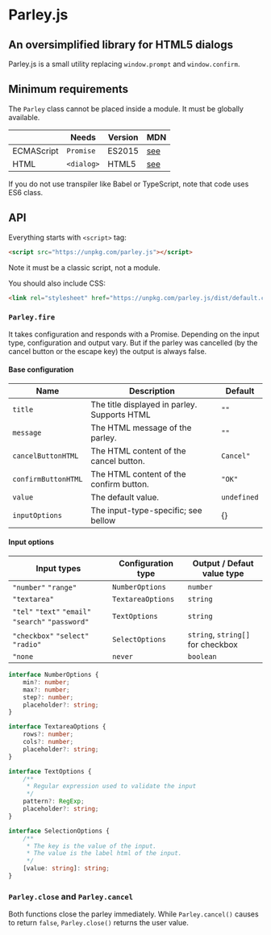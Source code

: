 # Parley.js

## An oversimplified library for HTML5 dialogs

Parley.js is a small utility replacing `window.prompt` and `window.confirm`.

## Minimum requirements

The `Parley` class cannot be placed inside a module. It must be globally available.

|            | Needs      | Version | MDN                           |
| ---------- | ---------- | ------- | ----------------------------- |
| ECMAScript | `Promise`  | ES2015  | [see](https://mdn.io/Promise) |
| HTML       | `<dialog>` | HTML5   | [see](https://mdn.io/dialog)  |

If you do not use transpiler like Babel or TypeScript, note that code uses ES6 class.

## API

Everything starts with `<script>` tag:

```html
<script src="https://unpkg.com/parley.js"></script>
```

Note it must be a classic script, not a module.

You should also include CSS:

```html
<link rel="stylesheet" href="https://unpkg.com/parley.js/dist/default.css" />
```

### `Parley.fire`

It takes configuration and responds with a Promise. Depending on the input type, configuration and
output vary. But if the parley was cancelled (by the cancel button or the escape key) the output is
always false.

#### Base configuration

| Name                | Description                                  | Default     |
| ------------------- | -------------------------------------------- | ----------- |
| `title`             | The title displayed in parley. Supports HTML | `""`        |
| `message`           | The HTML message of the parley.              | `""`        |
| `cancelButtonHTML`  | The HTML content of the cancel button.       | `Cancel"`   |
| `confirmButtonHTML` | The HTML content of the confirm button.      | `"OK"`      |
| `value`             | The default value.                           | `undefined` |
| `inputOptions`      | The input-type-specific; see bellow          | {}          |

#### Input options

| Input types                                        | Configuration type | Output / Defaut value type        |
| -------------------------------------------------- | ------------------ | --------------------------------- |
| `"number"` `"range"`                               | `NumberOptions`    | `number`                          |
| `"textarea"`                                       | `TextareaOptions`  | `string`                          |
| `"tel"` `"text"` `"email"` `"search"` `"password"` | `TextOptions`      | `string`                          |
| `"checkbox"` `"select"` `"radio"`                  | `SelectOptions`    | `string`, `string[]` for checkbox |
| `"none`                                            | `never`            | `boolean`                         |

```ts
interface NumberOptions {
    min?: number;
    max?: number;
    step?: number;
    placeholder?: string;
}

interface TextareaOptions {
    rows?: number;
    cols?: number;
    placeholder?: string;
}

interface TextOptions {
    /**
     * Regular expression used to validate the input
     */
    pattern?: RegExp;
    placeholder?: string;
}

interface SelectionOptions {
    /**
     * The key is the value of the input.
     * The value is the label html of the input.
     */
    [value: string]: string;
}
```

### `Parley.close` and `Parley.cancel`

Both functions close the parley immediately. While `Parley.cancel()` causes to return `false`,
`Parley.close()` returns the user value.
